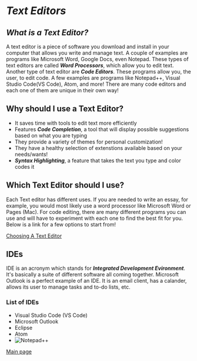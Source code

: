 # ***Text Editors***

## *What is a Text Editor?*

A text editor is a piece of software you download and install in your computer that allows you write and manage text. A couple of examples are programs like Microsoft Word, Google Docs, even Notepad. These types of text editors are called ***Word Processors***, which allow you to edit text. Another type of text editor are ***Code Editors***. These programs allow you, the user, to edit code. A few examples are programs like Notepad++, Visual Studio Code(VS Code), Atom, and more! There are many code editors and each one of them are unique in their own way!

## **Why should I use a Text Editor?**

- It saves time with tools to edit text more efficiently
- Features ***Code Completion***, a tool that will display possible suggestions based on what you are typing
- They provide a variety of themes for personal customization!
- They have a healthy selection of extenstions available based on your needs/wants!
- ***Syntax Highlighting***, a feature that takes the text you type and color codes it

## **Which Text Editor should I use?**

Each Text editor has different uses. If you are needed to write an essay, for example, you would most likely use a word processor like Microsoft Word or Pages (Mac). For code editing, there are many different programs you can use and will have to experiment with each one to find the best fit for you. Below is a link for a few options to start from!

[Choosing A Text Editor](https://codefellows.github.io/code-102-guide/curriculum/class-02/Choosing-A-Text-Editor--The-Older-Coder.pdf)

## **IDEs**

IDE is an acronym which stands for ***Integrated Development Evironment***. It's basically a suite of different software all coming together. Microsoft Outlook is a perfect example of an IDE. It is an email client, has a calander, allows its user to manage tasks and to-do lists, etc.

### **List of IDEs**

- Visual Studio Code (VS Code)
- Microsoft Outlook
- Eclipse
- Atom
- ![Notepad++](https://www.google.com/imgres?imgurl=https%3A%2F%2Fwww.clipartmax.com%2Fpng%2Fmiddle%2F90-900434_notepad-logo.png&imgrefurl=https%3A%2F%2Fwww.clipartmax.com%2Fmiddle%2Fm2i8G6b1H7A0K9b1_notepad-logo%2F&tbnid=CWEjWkkoSYgrmM&vet=12ahUKEwjSk-r4pbv6AhVKhlMKHdOmBTkQMygKegUIARD_Ag..i&docid=_Hio5GT5qpGb9M&w=840&h=510&q=notepad&hl=en&ved=2ahUKEwjSk-r4pbv6AhVKhlMKHdOmBTkQMygKegUIARD_Ag)

[Main page](README.md)
